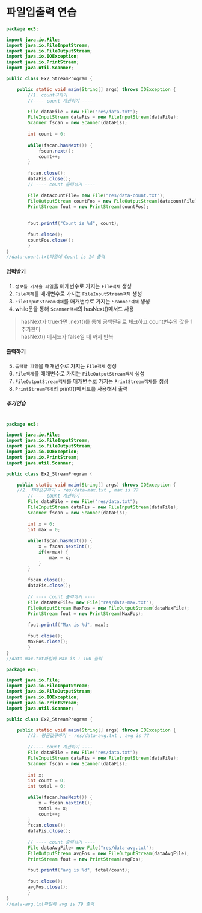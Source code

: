 # 파일입출력 연습
```java
package ex5;

import java.io.File;
import java.io.FileInputStream;
import java.io.FileOutputStream;
import java.io.IOException;
import java.io.PrintStream;
import java.util.Scanner;

public class Ex2_StreamProgram {

	public static void main(String[] args) throws IOException {
		//1. count구하기
		//---- count 계산하기 ----

		File dataFile = new File("res/data.txt");
		FileInputStream dataFis = new FileInputStream(dataFile);
		Scanner fscan = new Scanner(dataFis);
		
		int count = 0;
		
		while(fscan.hasNext()) {
			fscan.next();
			count++;
		}
		
		fscan.close();
		dataFis.close();
		// ---- count 출력하기 ----

		File datacountFile= new File("res/data-count.txt");
		FileOutputStream countFos = new FileOutputStream(datacountFile);
		PrintStream fout = new PrintStream(countFos);
		
		
		fout.printf("Count is %d", count);
		
		fout.close();
		countFos.close();
        }
}
//data-count.txt파일에 Count is 14 출력
```
#### 입력받기
1. `정보를 가져올 파일`을 매개변수로 가지는 `File객체` 생성
2. `File객체`를 매개변수로 가지는 `FileInputStream객체` 생성
3. `FileInputStream객체`를 매개변수로 가지는 `Scanner객체` 생성
4. while문을 통해 `Scanner객체`의 hasNext()메서드 사용
> hasNext가 true라면 .next()를 통해 공백단위로 체크하고 count변수의 값을 1 추가한다  
> hasNext() 메서드가  false일 때 까지 반복
#### 출력하기
5. `출력할 파일`을 매개변수로 가지는 `File객체` 생성
6. `File객체`를 매개변수로 가지는 `FileOutputStream객체` 생성
7. `FileOutputStream객체`를 매개변수로 가지는 `PrintStream객체`를 생성
8. `PrintStream객체`의 printf()메서드를 사용해서 출력


##### 추가연습

```java
	
package ex5;

import java.io.File;
import java.io.FileInputStream;
import java.io.FileOutputStream;
import java.io.IOException;
import java.io.PrintStream;
import java.util.Scanner;

public class Ex2_StreamProgram {

	public static void main(String[] args) throws IOException {
    //2. 최대값구하기 - res/data-max.txt , max is ??
		//---- count 계산하기 ----
		File dataFile = new File("res/data.txt");
		FileInputStream dataFis = new FileInputStream(dataFile);
		Scanner fscan = new Scanner(dataFis);
		
		int x = 0;
		int max = 0;
		
		while(fscan.hasNext()) {
			x = fscan.nextInt();
			if(x>max) {
				max = x;
			}
		}
		
		fscan.close();
		dataFis.close();
		
		// ---- count 출력하기 ----
		File dataMaxFile= new File("res/data-max.txt");
		FileOutputStream MaxFos = new FileOutputStream(dataMaxFile);
		PrintStream fout = new PrintStream(MaxFos);
		
		fout.printf("Max is %d", max);
		
		fout.close();
		MaxFos.close();
        }
}
//data-max.txt파일에 Max is : 100 출력
```

```java
package ex5;

import java.io.File;
import java.io.FileInputStream;
import java.io.FileOutputStream;
import java.io.IOException;
import java.io.PrintStream;
import java.util.Scanner;

public class Ex2_StreamProgram {

	public static void main(String[] args) throws IOException {
		//3. 평균값구하기 - res/data-avg.txt , avg is ??
		
        //---- count 계산하기 ----
		File dataFile = new File("res/data.txt");
		FileInputStream dataFis = new FileInputStream(dataFile);
		Scanner fscan = new Scanner(dataFis);
		
		int x;
		int count = 0;
		int total = 0;
		
		while(fscan.hasNext()) {
			x = fscan.nextInt();
			total += x;
			count++;
		}
		fscan.close();
		dataFis.close();
		
		// ---- count 출력하기 ----
		File dataAvgFile= new File("res/data-avg.txt");
		FileOutputStream avgFos = new FileOutputStream(dataAvgFile);
		PrintStream fout = new PrintStream(avgFos);
		
		fout.printf("avg is %d", total/count);
		
		fout.close();
		avgFos.close();
        }
}
//data-avg.txt파일에 avg is 79 출력
```

